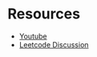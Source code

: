 # Resources
- [Youtube](https://youtu.be/shs0KM3wKv8)
- [Leetcode Discussion](https://leetcode.com/discuss/general-discussion/1068545/HASH-TABLE-and-MAP-POWERFUL-GUIDE-!!!)
